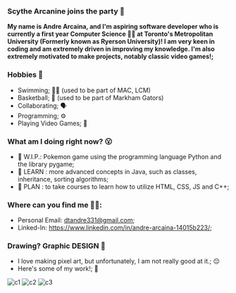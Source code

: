 ### Scythe Arcanine joins the party 👋
**My name is Andre Arcaina, and I'm aspiring software developer who is currently a first year Computer Science 👨‍💻 at Toronto's Metropolitan University (Formerly known as Ryerson University)! I am very keen in coding and am extremely driven in improving my knowledge. I'm also extremely motivated to make projects, notably classic video games!;** 

### Hobbies 🤩 ###
- Swimming; 🏊‍♂️ (used to be part of MAC, LCM)
- Basketball; 🏀 (used to be part of Markham Gators)
- Collaborating; 🗣️ 
- Programming; ⚙️
- Playing Video Games; 🤭

### What am I doing right now? 😮 ###
- 🔭 W.I.P.: Pokemon game using the programming language Python and the library pygame;
- 🌱 LEARN : more advanced concepts in Java, such as classes, inheritance, sorting algorithms;
- 🤔 PLAN  : to take courses to learn how to utilize HTML, CSS, JS and C++;

### Where can you find me 🧐🧐: ###
- Personal Email: dtandre331@gmail.com;
- Linked-In: https://www.linkedin.com/in/andre-arcaina-14015b223/;

### Drawing? Graphic DESIGN 👻 ###
- I love making pixel art, but unfortunately, I am not really good at it.; 😔
- Here's some of my work!; 🎨

![c1](https://user-images.githubusercontent.com/96299635/214715766-2d6ae7ae-4754-4f5f-984e-fb54ede02fa6.PNG)
![c2](https://user-images.githubusercontent.com/96299635/214715752-7547f592-6417-4053-8260-2e893146a25d.png)
![c3](https://user-images.githubusercontent.com/96299635/214715806-c27a82aa-b2cd-4bed-a14a-5c15e59f1cdc.png)

